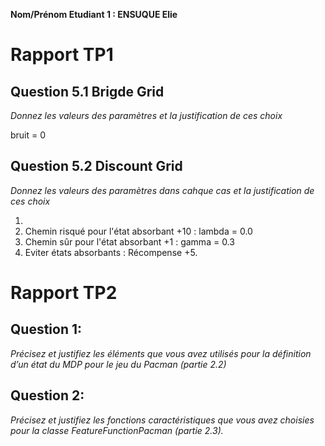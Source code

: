 **Nom/Prénom Etudiant 1 : ENSUQUE Elie**

# Rapport TP1

## Question 5.1 Brigde Grid
*Donnez les valeurs des paramètres et la justification de ces choix*

bruit = 0

## Question 5.2 Discount Grid
*Donnez les valeurs des paramètres dans cahque cas et la justification de ces choix*

1. 
2. Chemin risqué pour l'état absorbant +10 : lambda = 0.0
3. Chemin sûr pour l'état absorbant +1 : gamma = 0.3
4. Eviter états absorbants : Récompense +5.


# Rapport TP2

## Question 1:
*Précisez et justifiez les éléments que vous avez utilisés pour la définition d’un état du MDP pour le jeu du Pacman (partie 2.2)*


## Question 2:
*Précisez et justifiez les fonctions caractéristiques que vous avez choisies pour la classe FeatureFunctionPacman (partie 2.3).*
